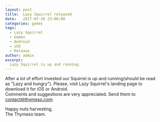 ```yaml
---
layout: post
title:  Lazy Squirrel released
date:   2017-07-26 23:00:00
categories: games
tags:
  - Lazy Squirrel
  - Games
  - Android
  - iOS
  - Release
author: admin
excerpt:
  Lazy Squirrel is up and running.
---
```


After a lot of effort invested our Squirrel is up and running(should be read as "Lazy and hungry"). Please, visit Lazy Squirrel's landing page to download it for iOS or Android.  
Comments and suggestions are very appreciated. Send them to contact@thymeso.com.

Happy nuts harvesting,  
The Thymeso team.